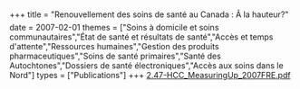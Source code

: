 +++
title = "Renouvellement des soins de santé au Canada : Ã la hauteur?"
date = 2007-02-01
themes = ["Soins à domicile et soins communautaires","État de santé et résultats de santé","Accès et temps d'attente","Ressources humaines","Gestion des produits pharmaceutiques","Soins de santé primaires","Santé des Autochtones","Dossiers de santé électroniques","Accès aux soins dans le Nord"]
types = ["Publications"]
+++
[2.47-HCC_MeasuringUp_2007FRE.pdf](/files/2.47-HCC_MeasuringUp_2007FRE.pdf)
